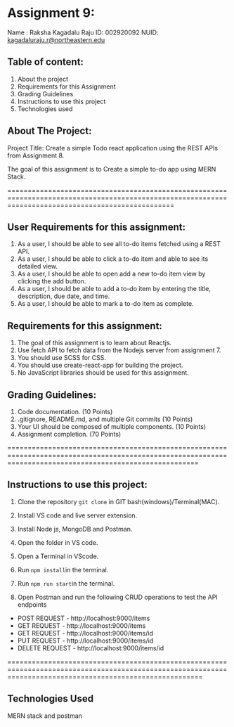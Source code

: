 # Assignment 9:

Name : Raksha Kagadalu Raju
ID: 002920092
NUID: kagadaluraju.r@northeastern.edu

## Table of content:

1. About the project
2. Requirements for this Assignment
3. Grading Guidelines
4. Instructions to use this project
5. Technologies used

## About The Project:

Project Title: Create a simple Todo react application using the REST APIs from Assignment 8.

The goal of this assignment is to Create a simple to-do app using MERN Stack.

=====================================================================================================================================================

## User Requirements for this assignment:

1. As a user, I should be able to see all to-do items fetched using a REST API.
2. As a user, I should be able to click a to-do item and able to see its detailed view.
3. As a user, I should be able to open add a new to-do item view by clicking the add button.
4. As a user, I should be able to add a to-do item by entering the title, description, due date, and time.
5. As a user, I should be able to mark a to-do item as complete.

## Requirements for this assignment:

1. The goal of this assignment is to learn about Reactjs.
2. Use fetch API to fetch data from the Nodejs server from assignment 7.
3. You should use SCSS for CSS.
4. You should use create-react-app for building the project.
5. No JavaScript libraries should be used for this assignment.

## Grading Guidelines:

1. Code documentation. (10 Points)
2. .gitignore, README.md, and multiple Git commits (10 Points)
3. Your UI should be composed of multiple components. (10 Points)
4. Assignment completion. (70 Points)

===========================================================================================================================================================

## Instructions to use this project:

1. Clone the repository `git clone` in GIT bash(windows)/Terminal(MAC).

2. Install VS code and live server extension.

3. Install Node js, MongoDB and Postman.

4. Open the folder in VS code.

5. Open a Terminal in VScode.

6. Run `npm install`in the terminal.

7. Run `npm run start`in the terminal.

8. Open Postman and run the following CRUD operations to test the API endpoints

- POST REQUEST - http://localhost:9000/items
- GET REQUEST - http://localhost:9000/items
- GET REQUEST - http://localhost:9000/items/id
- PUT REQUEST - http://localhost:9000/items/id
- DELETE REQUEST - http://localhost:9000/items/id

============================================================================================================================================================

## Technologies Used

MERN stack and postman
